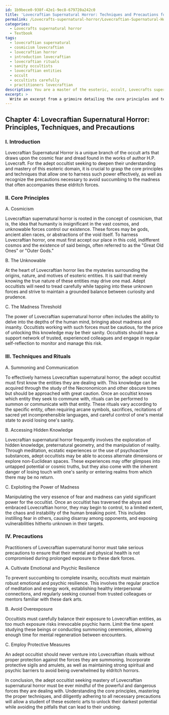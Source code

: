 ```yaml
---
id: 1b9bece0-938f-42e1-9ec8-679720a242c0
title: 'Lovecraftian Supernatural Horror: Techniques and Precautions for Occult Mastery'
permalink: /Lovecrafts-supernatural-horror/Lovecraftian-Supernatural-Horror-Techniques-and-Precautions-for-Occult-Mastery/
categories:
  - Lovecrafts supernatural horror
  - Textbook
tags:
  - lovecraftian supernatural
  - cosmicism lovecraftian
  - lovecraftian horror
  - introduction lovecraftian
  - lovecraftian rituals
  - sanity occultists
  - lovecraftian entities
  - occult
  - occultists carefully
  - practitioners lovecraftian
description: You are a master of the esoteric, occult, Lovecrafts supernatural horror and education, you have written many textbooks on the subject in ways that provide students with rich and deep understanding of the subject. You are being asked to write textbook-like sections on a topic and you do it with full context, explainability, and reliability in accuracy to the true facts of the topic at hand, in a textbook style that a student would easily be able to learn from, in a rich, engaging, and contextual way. Always include relevant context (such as formulas and history), related concepts, and in a way that someone can gain deep insights from.
excerpt: > 
  Write an excerpt from a grimoire detailing the core principles and techniques involved in harnessing the power of Lovecraftian supernatural horror for an adept occultist seeking to deepen their understanding and mastery of this esoteric domain. Include important concepts, rituals, and precautions that an initiate should keep in mind while delving into this dark and mysterious realm.
---
```

## Chapter 4: Lovecraftian Supernatural Horror: Principles, Techniques, and Precautions

### I. Introduction

Lovecraftian Supernatural Horror is a unique branch of the occult arts that draws upon the cosmic fear and dread found in the works of author H.P. Lovecraft. For the adept occultist seeking to deepen their understanding and mastery of this esoteric domain, it is crucial to grasp the core principles and techniques that allow one to harness such power effectively, as well as recognize the precautions necessary to avoid succumbing to the madness that often accompanies these eldritch forces.

### II. Core Principles

A. Cosmicism

Lovecraftian supernatural horror is rooted in the concept of cosmicism, that is, the idea that humanity is insignificant in the vast cosmos, and unknowable forces control our existence. These forces may be gods, ancient alien races, or abstractions of the void itself. To harness Lovecraftian horror, one must first accept our place in this cold, indifferent cosmos and the existence of said beings, often referred to as the "Great Old Ones" or "Outer Gods."

B. The Unknowable

At the heart of Lovecraftian horror lies the mysteries surrounding the origins, nature, and motives of esoteric entities. It is said that merely knowing the true nature of these entities may drive one mad. Adept occultists will need to tread carefully while tapping into these unknown forces and strive to maintain a grounded balance between curiosity and prudence.

C. The Madness Threshold

The power of Lovecraftian supernatural horror often includes the ability to delve into the depths of the human mind, bringing about madness and insanity. Occultists working with such forces must be cautious, for the price of unlocking this knowledge may be their sanity. Occultists should have a support network of trusted, experienced colleagues and engage in regular self-reflection to monitor and manage this risk.

### III. Techniques and Rituals

A. Summoning and Communication

To effectively harness Lovecraftian supernatural horror, the adept occultist must first know the entities they are dealing with. This knowledge can be acquired through the study of the Necronomicon and other obscure tomes but should be approached with great caution. Once an occultist knows which entity they seek to commune with, rituals can be performed to summon or communicate with that entity. These rituals vary according to the specific entity, often requiring arcane symbols, sacrifices, recitations of sacred yet incomprehensible languages, and careful control of one's mental state to avoid losing one's sanity.

B. Accessing Hidden Knowledge

Lovecraftian supernatural horror frequently involves the exploration of hidden knowledge, preternatural geometry, and the manipulation of reality. Through meditation, ecstatic experiences or the use of psychoactive substances, adept occultists may be able to access alternate dimensions or explore non-Euclidean spaces. These experiences may offer glimpses into untapped potential or cosmic truths, but they also come with the inherent danger of losing touch with one's sanity or entering realms from which there may be no return.

C. Exploiting the Power of Madness

Manipulating the very essence of fear and madness can yield significant power for the occultist. Once an occultist has traversed the abyss and embraced Lovecraftian horror, they may begin to control, to a limited extent, the chaos and instability of the human breaking point. This includes instilling fear in others, causing disarray among opponents, and exposing vulnerabilities hitherto unknown in their targets.

### IV. Precautions

Practitioners of Lovecraftian supernatural horror must take serious precautions to ensure that their mental and physical health is not compromised during prolonged exposure to these dark forces.

A. Cultivate Emotional and Psychic Resilience

To prevent succumbing to complete insanity, occultists must maintain robust emotional and psychic resilience. This involves the regular practice of meditation and energy work, establishing healthy interpersonal connections, and regularly seeking counsel from trusted colleagues or mentors familiar with these dark arts.

B. Avoid Overexposure

Occultists must carefully balance their exposure to Lovecraftian entities, as too much exposure risks irrevocable psychic harm. Limit the time spent studying these beings or conducting summoning ceremonies, allowing enough time for mental regeneration between encounters.

C. Employ Protective Measures

An adept occultist should never venture into Lovecraftian rituals without proper protection against the forces they are summoning. Incorporate protective sigils and amulets, as well as maintaining strong spiritual and psychic barriers to avoid being overwhelmed by eldritch horrors.

In conclusion, the adept occultist seeking mastery of Lovecraftian supernatural horror must be ever mindful of the powerful and dangerous forces they are dealing with. Understanding the core principles, mastering the proper techniques, and diligently adhering to all necessary precautions will allow a student of these esoteric arts to unlock their darkest potential while avoiding the pitfalls that can lead to their undoing.
